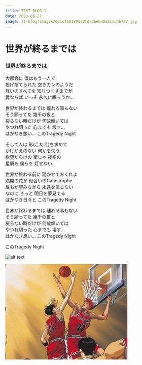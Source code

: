 ```yaml
---
title: TEST-BLOG-1
date: 2023-06-27
image: zl-blog/images/031cf181891a0fdacbebd0ab1c54b787.jpg
---
```

<h1>世界が終るまでは</h1>
<h3>世界が終るまでは</h3>

大都会に 僕はもう一人で </br>
投げ捨てられた 空きカンのようだ </br>
互いのすべてを 知りつくすまでが </br>
愛ならば いっそ 永久に眠ろうか… </br>

世界が終わるまでは 離れる事もない </br>
そう願ってた 幾千の夜と </br>
戻らない時だけが 何故輝いては </br>
やつれ切った 心までも 壊す… </br>
はかなき想い… このTragedy Night </br>

そして人は 形(こたえ)を求めて </br>
かけがえのない 何かを失う </br>
欲望だらけの 街じゃ 夜空の </br>
星屑も 僕らを 灯せない </br>

世界が終わる前に 聞かせておくれよ </br>
満開の花が 似合いのCatastrophe </br>
誰もが望みながら 永遠を信じない </br>
なのに きっと 明日を夢見てる </br>
はかなき日々と このTragedy Night </br>

世界が終わるまでは 離れる事もない </br>
そう願ってた 幾千の夜と </br> 
戻らない時だけが 何故輝いては </br>
やつれ切った 心までも 壊す… </br>
はかなき想い… このTragedy Night </br>

このTragedy Night

![alt text](images\Beloved-Classic-Anime-Slam-Dunk-Now-Available-On-Netflix-1-385x300.jpg")

<a href="https://www.youtube.com/watch?v=0SAyyoVOvMo" target="_blank"><img src="images\Beloved-Classic-Anime-Slam-Dunk-Now-Available-On-Netflix-1-385x300.jpg"/></a>
